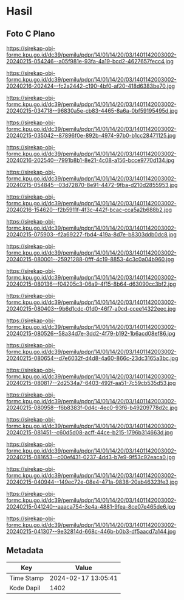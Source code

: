 # Hasil

## Foto C Plano

https://sirekap-obj-formc.kpu.go.id/dc39/pemilu/pdpr/14/01/14/20/03/1401142003002-20240215-054246--a05f981e-93fa-4a19-bcd2-4627657fecc4.jpg

https://sirekap-obj-formc.kpu.go.id/dc39/pemilu/pdpr/14/01/14/20/03/1401142003002-20240216-202424--fc2a2442-c190-4bf0-af20-418d6383be70.jpg

https://sirekap-obj-formc.kpu.go.id/dc39/pemilu/pdpr/14/01/14/20/03/1401142003002-20240215-034718--96830a5e-cb83-4465-8a6a-0bf59195495d.jpg

https://sirekap-obj-formc.kpu.go.id/dc39/pemilu/pdpr/14/01/14/20/03/1401142003002-20240215-035042--87896f0e-892b-4974-97b0-b1cc28471125.jpg

https://sirekap-obj-formc.kpu.go.id/dc39/pemilu/pdpr/14/01/14/20/03/1401142003002-20240216-202540--7991b8b1-8e21-4c08-a156-bcce9770d134.jpg

https://sirekap-obj-formc.kpu.go.id/dc39/pemilu/pdpr/14/01/14/20/03/1401142003002-20240215-054845--03d72870-8e91-4472-9fba-d210d2855953.jpg

https://sirekap-obj-formc.kpu.go.id/dc39/pemilu/pdpr/14/01/14/20/03/1401142003002-20240216-154620--f2b5911f-4f3c-442f-bcac-cca5a2b688b2.jpg

https://sirekap-obj-formc.kpu.go.id/dc39/pemilu/pdpr/14/01/14/20/03/1401142003002-20240215-075903--f2a69227-fbd4-419a-8d7e-b8303ddb0dc8.jpg

https://sirekap-obj-formc.kpu.go.id/dc39/pemilu/pdpr/14/01/14/20/03/1401142003002-20240215-080001--25921288-0fff-4c19-8853-4c3c0a04b960.jpg

https://sirekap-obj-formc.kpu.go.id/dc39/pemilu/pdpr/14/01/14/20/03/1401142003002-20240215-080136--f04205c3-06a9-4f15-8b64-d63090cc3bf2.jpg

https://sirekap-obj-formc.kpu.go.id/dc39/pemilu/pdpr/14/01/14/20/03/1401142003002-20240215-080403--9b6d1cdc-01d0-46f7-a0cd-ccee14322eec.jpg

https://sirekap-obj-formc.kpu.go.id/dc39/pemilu/pdpr/14/01/14/20/03/1401142003002-20240215-080526--58a34d7e-3dd2-4f79-b192-1b6acd08ef86.jpg

https://sirekap-obj-formc.kpu.go.id/dc39/pemilu/pdpr/14/01/14/20/03/1401142003002-20240215-080654--d7e6032f-d4d8-4a60-866c-23dc3165a3bc.jpg

https://sirekap-obj-formc.kpu.go.id/dc39/pemilu/pdpr/14/01/14/20/03/1401142003002-20240215-080817--2d2534a7-6403-492f-aa51-7c59cb535d53.jpg

https://sirekap-obj-formc.kpu.go.id/dc39/pemilu/pdpr/14/01/14/20/03/1401142003002-20240215-080958--f6b8383f-0d4c-4ec0-93f6-b49209778d2c.jpg

https://sirekap-obj-formc.kpu.go.id/dc39/pemilu/pdpr/14/01/14/20/03/1401142003002-20240215-081451--c60d5d08-acff-44ce-b215-1796b314663d.jpg

https://sirekap-obj-formc.kpu.go.id/dc39/pemilu/pdpr/14/01/14/20/03/1401142003002-20240215-081653--c00ef431-0237-4dd3-b7e9-9f53c92eaca0.jpg

https://sirekap-obj-formc.kpu.go.id/dc39/pemilu/pdpr/14/01/14/20/03/1401142003002-20240215-040944--149ec72e-08e4-471a-9838-20ab46323fe3.jpg

https://sirekap-obj-formc.kpu.go.id/dc39/pemilu/pdpr/14/01/14/20/03/1401142003002-20240215-041240--aaaca754-3e4a-4881-9fea-8ce07e465de6.jpg

https://sirekap-obj-formc.kpu.go.id/dc39/pemilu/pdpr/14/01/14/20/03/1401142003002-20240215-041307--9e32814d-668c-446b-b0b3-df5aacd7a144.jpg


## Metadata

| Key        | Value               |
| ---------- | ------------------- |
| Time Stamp | 2024-02-17 13:05:41 |
| Kode Dapil | 1402                |



